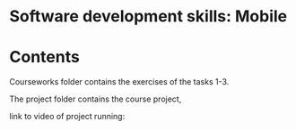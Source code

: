 # Software development skills: Mobile

# Contents

Courseworks folder contains the exercises of the tasks 1-3.

The project folder contains the course project,

link to video of project running:
